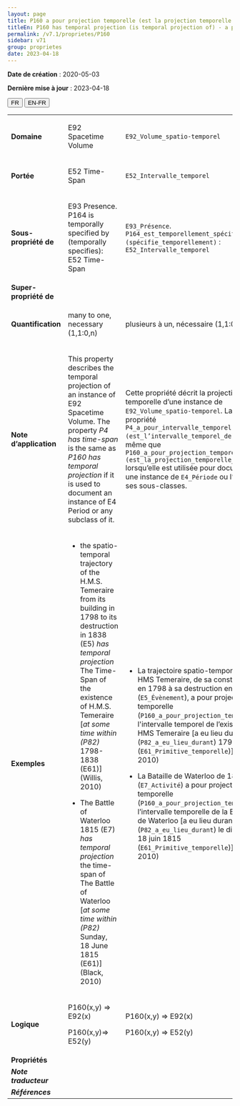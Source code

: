 ```yaml
---
layout: page
title: P160 a pour projection temporelle (est la projection temporelle de)
titleEn: P160 has temporal projection (is temporal projection of) - a pour projection temporelle (est la projection temporelle de)
permalink: /v7.1/proprietes/P160
sidebar: v71
group: proprietes
date: 2023-04-18
---
```


**Date de création** : 2020-05-03

**Dernière mise à jour** : 2023-04-18

<div class="lang-buttons">
  <button id="fr" class="activate">FR</button>
  <button id="en-fr">EN-FR</button>
</div>

<table>
<tbody>
<tr>
<td><strong>Domaine</strong></td>
<td class="en">
<p>E92 Spacetime Volume</p>
</td>
<td>
<p><code class="language-plaintext highlighter-rouge">E92_Volume_spatio-temporel</code></p>
</td>
</tr>
<tr>
<td><strong>Portée</strong></td>
<td class="en">
<p>E52 Time-Span</p>
</td>
<td>
<p><code class="language-plaintext highlighter-rouge">E52_Intervalle_temporel</code></p>
</td>
</tr>
<tr>
<td><strong>Sous-propriété de</strong></td>
<td class="en">
<p>E93 Presence. P164 is temporally specified by (temporally specifies): E52 Time-Span</p>
</td>
<td>
<p><code class="language-plaintext highlighter-rouge">E93_Présence</code>. <code class="language-plaintext highlighter-rouge">P164_est_temporellement_spécifié_par (spécifie_temporellement)</code> : <code class="language-plaintext highlighter-rouge">E52_Intervalle_temporel</code></p>
</td>
</tr>
<tr>
<td><strong>Super-propriété de</strong></td>
<td class="en">
</td>
<td>
</td>
</tr>
<tr>
<td><strong>Quantification</strong></td>
<td class="en">
<p>many to one, necessary (1,1:0,n)</p>
</td>
<td>
<p>plusieurs à un, nécessaire (1,1:0,n)</p>
</td>
</tr>
<tr>
<td><strong>Note d’application</strong></td>
<td class="en">
<p>This property describes the temporal projection of an instance of E92 Spacetime Volume. The property <em>P4 has time-span</em> is the same as <em>P160 has temporal projection</em> if it is used to document an instance of E4 Period or any subclass of it.</p>
</td>
<td>
<p>Cette propriété décrit la projection temporelle d’une instance de <code class="language-plaintext highlighter-rouge">E92_Volume_spatio-temporel</code>. La propriété <code class="language-plaintext highlighter-rouge">P4_a_pour_intervalle_temporel (est_l’intervalle_temporel_de)</code> est la même que <code class="language-plaintext highlighter-rouge">P160_a_pour_projection_temporelle (est_la_projection_temporelle_de)</code> lorsqu’elle est utilisée pour documenter une instance de <code class="language-plaintext highlighter-rouge">E4_Période</code> ou l’une de ses sous-classes.</p>
</td>
</tr>
<tr>
<td><strong>Exemples</strong></td>
<td class="en">
<ul>
<li><p>the spatio-temporal trajectory of the H.M.S. Temeraire from its building in 1798 to its destruction in 1838 (E5) <em>has temporal projection </em>The Time-Span of the existence of H.M.S. Temeraire [<em>at some time within (P82)</em> 1798-1838 (E61)] (Willis, 2010)</p>
</li>
<li><p>The Battle of Waterloo 1815 (E7) <em>has temporal projection</em> the time-span of The Battle of Waterloo [<em>at some time within (P82)</em> Sunday, 18 June 1815 (E61)] (Black, 2010)</p>
</li>
</ul>
</td>
<td>
<ul>
<li><p>La trajectoire spatio-temporelle du HMS Temeraire, de sa construction en 1798 à sa destruction en 1838 (<code class="language-plaintext highlighter-rouge">E5_Évènement</code>), a pour projection temporelle (<code class="language-plaintext highlighter-rouge">P160_a_pour_projection_temporelle</code>) l'intervalle temporel de l’existence du HMS Temeraire [a eu lieu durant (<code class="language-plaintext highlighter-rouge">P82_a_eu_lieu_durant</code>) 1798-1838 (<code class="language-plaintext highlighter-rouge">E61_Primitive_temporelle</code>)] (Willis, 2010)</p>
</li>
<li><p>La Bataille de Waterloo de 1815 (<code class="language-plaintext highlighter-rouge">E7_Activité</code>) a pour projection temporelle (<code class="language-plaintext highlighter-rouge">P160_a_pour_projection_temporelle</code>) l’intervalle temporelle de la Bataille de Waterloo [a eu lieu durant (<code class="language-plaintext highlighter-rouge">P82_a_eu_lieu_durant</code>) le dimanche 18 juin 1815 (<code class="language-plaintext highlighter-rouge">E61_Primitive_temporelle</code>)] (Black, 2010)</p>
</li>
</ul>
</td>
</tr>
<tr>
<td><strong>Logique</strong></td>
<td class="en">
<p>P160(x,y) ⇒ E92(x)</p>
<p>P160(x,y)⇒ E52(y)</p>
</td>
<td>
<p>P160(x,y) ⇒ E92(x)</p>
<p>P160(x,y) ⇒ E52(y)</p>
</td>
</tr>
<tr>
<td><strong>Propriétés</strong></td>
<td class="en">
</td>
<td>
</td>
</tr>
<tr>
<td><strong><em>Note traducteur</em></strong></td>
<td colspan="2">
</td>
</tr>
<tr>
<td><strong><em>Références</em></strong></td>
<td colspan="2">
<p><em></em></p>
</td>
</tr>
</tbody>
</table>

				